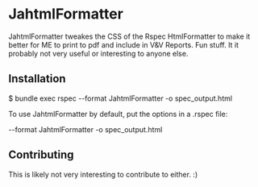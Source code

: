 # JahtmlFormatter

JahtmlFormatter tweakes the CSS of the Rspec HtmlFormatter to make it better for ME to print to pdf and include in V&V Reports. Fun stuff. It it probably not very useful or interesting to anyone else.


## Installation

$ bundle exec rspec --format JahtmlFormatter -o spec_output.html

To use JahtmlFormatter by default, put the options in a .rspec file:

--format JahtmlFormatter
-o spec_output.html


## Contributing

This is likely not very interesting to contribute to either. :)
